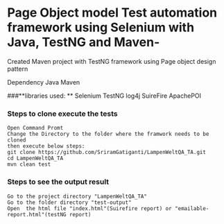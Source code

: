 # Page Object model Test automation framework using Selenium with Java, TestNG and Maven-
Created Maven project with TestNG framework using Page object design pattern

Dependency
Java
Maven

###**libraries used: **
Selenium
TestNG
log4j
SuireFire
ApachePOI

### Steps to clone execute the tests
```
Open Command Promt
Change the Directory to the folder where the framwork needs to be cloned
then execute below steps:
git clone https://github.com/SriramGatiganti/LampenWeltQA_TA.git
cd LampenWeltQA_TA
mvn clean test
```
### Steps to see the output result
```
Go to the project directory "LampenWeltQA_TA"
Go to the folder directory "test-output"
Open  the html file "index.html"(Suirefire report) or "emailable-report.html"(testNG report)

```

